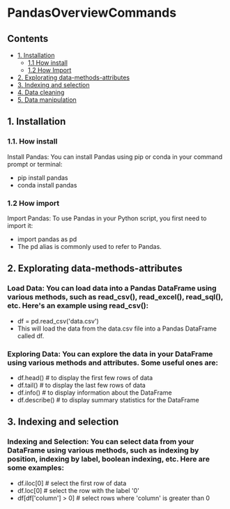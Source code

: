 # PandasOverviewCommands <!-- omit in toc -->

## Contents <!-- omit in toc -->

- [1. Installation](#1-pandas-installation)
  - [1.1 How install](#11-how-install)
  - [1.2 How Import](#12-how-import)
- [2. Explorating data-methods-attributes](#2-explorating-data-methods-attributes)
- [3. Indexing and selection](#3-indexing-and-selection)
- [4. Data cleaning](#4-data-cleaning)
- [5. Data manipulation](#5-data-manipulation)


## 1. Installation

### 1.1. How install
Install Pandas: You can install Pandas using pip or conda in your command prompt or terminal:
- pip install pandas
- conda install pandas

### 1.2 How import
Import Pandas: To use Pandas in your Python script, you first need to import it:
- import pandas as pd
- The pd alias is commonly used to refer to Pandas.

## 2. Explorating data-methods-attributes
### Load Data: You can load data into a Pandas DataFrame using various methods, such as read_csv(), read_excel(), read_sql(), etc. Here's an example using read_csv():
- df = pd.read_csv('data.csv')
- This will load the data from the data.csv file into a Pandas DataFrame called df.
### Exploring Data: You can explore the data in your DataFrame using various methods and attributes. Some useful ones are:
- df.head()      # to display the first few rows of data
- df.tail()      # to display the last few rows of data
- df.info()      # to display information about the DataFrame
- df.describe()  # to display summary statistics for the DataFrame

## 3. Indexing and selection
### Indexing and Selection: You can select data from your DataFrame using various methods, such as indexing by position, indexing by label, boolean indexing, etc. Here are some examples:
- df.iloc[0]       # select the first row of data
- df.loc[0]        # select the row with the label '0'
- df[df['column'] > 0]   # select rows where 'column' is greater than 0

